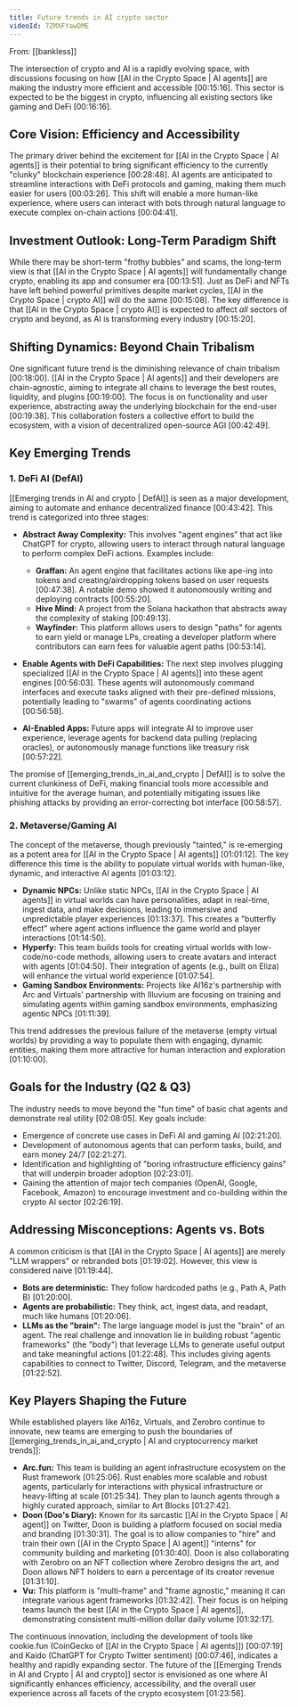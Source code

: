 ```yaml
---
title: Future trends in AI crypto sector
videoId: 7ZMXFYawDME
---
```


From: [[bankless]] <br/> 

The intersection of crypto and AI is a rapidly evolving space, with discussions focusing on how [[AI in the Crypto Space | AI agents]] are making the industry more efficient and accessible <a class="yt-timestamp" data-t="00:15:16">[00:15:16]</a>. This sector is expected to be the biggest in crypto, influencing all existing sectors like gaming and DeFi <a class="yt-timestamp" data-t="00:16:16">[00:16:16]</a>.

## Core Vision: Efficiency and Accessibility
The primary driver behind the excitement for [[AI in the Crypto Space | AI agents]] is their potential to bring significant efficiency to the currently "clunky" blockchain experience <a class="yt-timestamp" data-t="00:28:48">[00:28:48]</a>. AI agents are anticipated to streamline interactions with DeFi protocols and gaming, making them much easier for users <a class="yt-timestamp" data-t="00:03:26">[00:03:26]</a>. This shift will enable a more human-like experience, where users can interact with bots through natural language to execute complex on-chain actions <a class="yt-timestamp" data-t="00:04:41">[00:04:41]</a>.

## Investment Outlook: Long-Term Paradigm Shift
While there may be short-term "frothy bubbles" and scams, the long-term view is that [[AI in the Crypto Space | AI agents]] will fundamentally change crypto, enabling its app and consumer era <a class="yt-timestamp" data-t="00:13:51">[00:13:51]</a>. Just as DeFi and NFTs have left behind powerful primitives despite market cycles, [[AI in the Crypto Space | crypto AI]] will do the same <a class="yt-timestamp" data-t="00:15:08">[00:15:08]</a>. The key difference is that [[AI in the Crypto Space | crypto AI]] is expected to affect *all* sectors of crypto and beyond, as AI is transforming every industry <a class="yt-timestamp" data-t="00:15:20">[00:15:20]</a>.

## Shifting Dynamics: Beyond Chain Tribalism
One significant future trend is the diminishing relevance of chain tribalism <a class="yt-timestamp" data-t="00:18:00">[00:18:00]</a>. [[AI in the Crypto Space | AI agents]] and their developers are chain-agnostic, aiming to integrate all chains to leverage the best routes, liquidity, and plugins <a class="yt-timestamp" data-t="00:19:00">[00:19:00]</a>. The focus is on functionality and user experience, abstracting away the underlying blockchain for the end-user <a class="yt-timestamp" data-t="00:19:38">[00:19:38]</a>. This collaboration fosters a collective effort to build the ecosystem, with a vision of decentralized open-source AGI <a class="yt-timestamp" data-t="00:42:49">[00:42:49]</a>.

## Key Emerging Trends

### 1. DeFi AI (DefAI)
[[Emerging trends in AI and crypto | DefAI]] is seen as a major development, aiming to automate and enhance decentralized finance <a class="yt-timestamp" data-t="00:43:42">[00:43:42]</a>. This trend is categorized into three stages:

*   **Abstract Away Complexity:** This involves "agent engines" that act like ChatGPT for crypto, allowing users to interact through natural language to perform complex DeFi actions. Examples include:
    *   **Graffan:** An agent engine that facilitates actions like ape-ing into tokens and creating/airdropping tokens based on user requests <a class="yt-timestamp" data-t="00:47:38">[00:47:38]</a>. A notable demo showed it autonomously writing and deploying contracts <a class="yt-timestamp" data-t="00:55:20">[00:55:20]</a>.
    *   **Hive Mind:** A project from the Solana hackathon that abstracts away the complexity of staking <a class="yt-timestamp" data-t="00:49:13">[00:49:13]</a>.
    *   **Wayfinder:** This platform allows users to design "paths" for agents to earn yield or manage LPs, creating a developer platform where contributors can earn fees for valuable agent paths <a class="yt-timestamp" data-t="00:53:14">[00:53:14]</a>.

*   **Enable Agents with DeFi Capabilities:** The next step involves plugging specialized [[AI in the Crypto Space | AI agents]] into these agent engines <a class="yt-timestamp" data-t="00:56:03">[00:56:03]</a>. These agents will autonomously command interfaces and execute tasks aligned with their pre-defined missions, potentially leading to "swarms" of agents coordinating actions <a class="yt-timestamp" data-t="00:56:58">[00:56:58]</a>.

*   **AI-Enabled Apps:** Future apps will integrate AI to improve user experience, leverage agents for backend data pulling (replacing oracles), or autonomously manage functions like treasury risk <a class="yt-timestamp" data-t="00:57:22">[00:57:22]</a>.

The promise of [[emerging_trends_in_ai_and_crypto | DefAI]] is to solve the current clunkiness of DeFi, making financial tools more accessible and intuitive for the average human, and potentially mitigating issues like phishing attacks by providing an error-correcting bot interface <a class="yt-timestamp" data-t="00:58:57">[00:58:57]</a>.

### 2. Metaverse/Gaming AI
The concept of the metaverse, though previously "tainted," is re-emerging as a potent area for [[AI in the Crypto Space | AI agents]] <a class="yt-timestamp" data-t="01:01:12">[01:01:12]</a>. The key difference this time is the ability to populate virtual worlds with human-like, dynamic, and interactive AI agents <a class="yt-timestamp" data-t="01:03:12">[01:03:12]</a>.

*   **Dynamic NPCs:** Unlike static NPCs, [[AI in the Crypto Space | AI agents]] in virtual worlds can have personalities, adapt in real-time, ingest data, and make decisions, leading to immersive and unpredictable player experiences <a class="yt-timestamp" data-t="01:13:37">[01:13:37]</a>. This creates a "butterfly effect" where agent actions influence the game world and player interactions <a class="yt-timestamp" data-t="01:14:50">[01:14:50]</a>.
*   **Hyperfy:** This team builds tools for creating virtual worlds with low-code/no-code methods, allowing users to create avatars and interact with agents <a class="yt-timestamp" data-t="01:04:50">[01:04:50]</a>. Their integration of agents (e.g., built on Eliza) will enhance the virtual world experience <a class="yt-timestamp" data-t="01:07:54">[01:07:54]</a>.
*   **Gaming Sandbox Environments:** Projects like AI16z's partnership with Arc and Virtuals' partnership with Illuvium are focusing on training and simulating agents within gaming sandbox environments, emphasizing agentic NPCs <a class="yt-timestamp" data-t="01:11:39">[01:11:39]</a>.

This trend addresses the previous failure of the metaverse (empty virtual worlds) by providing a way to populate them with engaging, dynamic entities, making them more attractive for human interaction and exploration <a class="yt-timestamp" data-t="01:10:00">[01:10:00]</a>.

## Goals for the Industry (Q2 & Q3)
The industry needs to move beyond the "fun time" of basic chat agents and demonstrate real utility <a class="yt-timestamp" data-t="02:08:05">[02:08:05]</a>. Key goals include:
*   Emergence of concrete use cases in DeFi AI and gaming AI <a class="yt-timestamp" data-t="02:21:20">[02:21:20]</a>.
*   Development of autonomous agents that can perform tasks, build, and earn money 24/7 <a class="yt-timestamp" data-t="02:21:27">[02:21:27]</a>.
*   Identification and highlighting of "boring infrastructure efficiency gains" that will underpin broader adoption <a class="yt-timestamp" data-t="02:23:01">[02:23:01]</a>.
*   Gaining the attention of major tech companies (OpenAI, Google, Facebook, Amazon) to encourage investment and co-building within the crypto AI sector <a class="yt-timestamp" data-t="02:26:19">[02:26:19]</a>.

## Addressing Misconceptions: Agents vs. Bots
A common criticism is that [[AI in the Crypto Space | AI agents]] are merely "LLM wrappers" or rebranded bots <a class="yt-timestamp" data-t="01:19:02">[01:19:02]</a>. However, this view is considered naive <a class="yt-timestamp" data-t="01:19:44">[01:19:44]</a>.
*   **Bots are deterministic:** They follow hardcoded paths (e.g., Path A, Path B) <a class="yt-timestamp" data-t="01:20:00">[01:20:00]</a>.
*   **Agents are probabilistic:** They think, act, ingest data, and readapt, much like humans <a class="yt-timestamp" data-t="01:20:06">[01:20:06]</a>.
*   **LLMs as the "brain":** The large language model is just the "brain" of an agent. The real challenge and innovation lie in building robust "agentic frameworks" (the "body") that leverage LLMs to generate useful output and take meaningful actions <a class="yt-timestamp" data-t="01:22:48">[01:22:48]</a>. This includes giving agents capabilities to connect to Twitter, Discord, Telegram, and the metaverse <a class="yt-timestamp" data-t="01:22:52">[01:22:52]</a>.

## Key Players Shaping the Future
While established players like AI16z, Virtuals, and Zerobro continue to innovate, new teams are emerging to push the boundaries of [[emerging_trends_in_ai_and_crypto | AI and cryptocurrency market trends]]:

*   **Arc.fun:** This team is building an agent infrastructure ecosystem on the Rust framework <a class="yt-timestamp" data-t="01:25:06">[01:25:06]</a>. Rust enables more scalable and robust agents, particularly for interactions with physical infrastructure or heavy-lifting at scale <a class="yt-timestamp" data-t="01:25:34">[01:25:34]</a>. They plan to launch agents through a highly curated approach, similar to Art Blocks <a class="yt-timestamp" data-t="01:27:42">[01:27:42]</a>.
*   **Doon (Doo's Diary):** Known for its sarcastic [[AI in the Crypto Space | AI agent]] on Twitter, Doon is building a platform focused on social media and branding <a class="yt-timestamp" data-t="01:30:31">[01:30:31]</a>. The goal is to allow companies to "hire" and train their own [[AI in the Crypto Space | AI agent]] "interns" for community building and marketing <a class="yt-timestamp" data-t="01:30:40">[01:30:40]</a>. Doon is also collaborating with Zerobro on an NFT collection where Zerobro designs the art, and Doon allows NFT holders to earn a percentage of its creator revenue <a class="yt-timestamp" data-t="01:31:10">[01:31:10]</a>.
*   **Vu:** This platform is "multi-frame" and "frame agnostic," meaning it can integrate various agent frameworks <a class="yt-timestamp" data-t="01:32:42">[01:32:42]</a>. Their focus is on helping teams launch the best [[AI in the Crypto Space | AI agents]], demonstrating consistent multi-million dollar daily volume <a class="yt-timestamp" data-t="01:32:17">[01:32:17]</a>.

The continuous innovation, including the development of tools like cookie.fun (CoinGecko of [[AI in the Crypto Space | AI agents]]) <a class="yt-timestamp" data-t="00:07:19">[00:07:19]</a> and Kaido (ChatGPT for Crypto Twitter sentiment) <a class="yt-timestamp" data-t="00:07:46">[00:07:46]</a>, indicates a healthy and rapidly expanding sector. The future of the [[Emerging Trends in AI and Crypto | AI and crypto]] sector is envisioned as one where AI significantly enhances efficiency, accessibility, and the overall user experience across all facets of the crypto ecosystem <a class="yt-timestamp" data-t="01:23:56">[01:23:56]</a>.